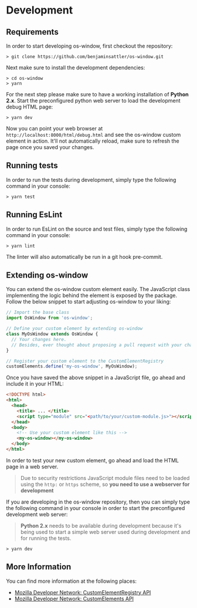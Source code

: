 # Development

## Requirements

In order to start developing os-window, first checkout the repository:
```shell
> git clone https://github.com/benjaminsattler/os-window.git
```

Next make sure to install the development dependencies:
```shell
> cd os-window
> yarn
```

For the next step please make sure to have a working installation of **Python 2.x**. Start the preconfigured python web server to load the development debug HTML page:

```shell
> yarn dev
```

Now you can point your web browser at `http://localhost:8000/html/debug.html` and see the os-window custom element in action. It'll not automatically reload, make sure to refresh the page once you saved your changes.
## Running tests

In order to run the tests during development, simply type the following command in your console:

```shell
> yarn test
```

## Running EsLint

In order to run EsLint on the source and test files, simply type the following command in your console:

```shell
> yarn lint
```

The linter will also automatically be run in a git hook pre-commit.

## Extending os-window

You can extend the os-window custom element easily. The JavaScript class implementing the logic behind the element is exposed by the package. Follow the below snippet to start adjusting os-window to your liking:

```javascript
// Import the base class
import OsWindow from 'os-window';

// Define your custom element by extending os-window
class MyOsWindow extends OsWindow {
  // Your changes here.
  // Besides, ever thought about proposing a pull request with your changes? ;)
}

// Register your custom element to the CustomElementRegistry
customElements.define('my-os-window', MyOsWindow);
```

Once you have saved the above snippet in a JavaScript file, go ahead and include it in your HTML:

```html
<!DOCTYPE html>
<html>
  <head>
    <title> ... </title>
    <script type="module" src="<path/to/your/custom-module.js>"></script>
  </head>
  <body>
    <!-- Use your custom element like this -->
    <my-os-window></my-os-window>
  </body>
</html>
```

In order to test your new custom element, go ahead and load the HTML page in a web server.

> Due to security restrictions JavaScript module files need to be loaded using the `http:` or `https` scheme, so **you need to use a webserver for development**

If you are developing in the os-window repository, then you can simply type the following command in your console in order to start the preconfigured development web server:

> **Python 2.x** needs to be available during development because it's being used to start a simple web server used during development and for running the tests.

```shell
> yarn dev
```

## More Information

You can find more information at the following places:

- [Mozilla Developer Network: CustomElementRegistry API](https://developer.mozilla.org/en-US/docs/Web/API/CustomElementRegistry)
- [Mozilla Developer Network: CustomElements API](https://developer.mozilla.org/en-US/docs/Web/API/Window/customElements)
